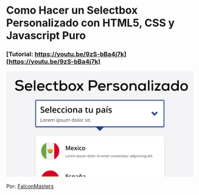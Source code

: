# Como Hacer un Selectbox Personalizado con HTML5, CSS y Javascript Puro
### [Tutorial: https://youtu.be/9zS-bBa4j7k](https://youtu.be/9zS-bBa4j7k)

![Como Hacer un Selectbox Personalizado con HTML5, CSS y Javascript Puro](https://raw.githubusercontent.com/falconmasters/selectbox-personalizado/master/img/thumb.png)

Por: [FalconMasters](http://www.falconmasters.com)